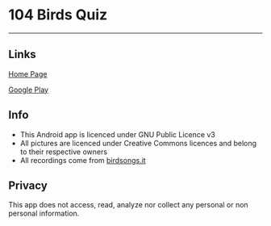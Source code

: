 # 104 Birds Quiz

---

## Links

[Home Page](http://104birdsquiz.project104.net)

[Google Play](https://play.google.com/store/apps/details?id=net.project104.civyshkbirds)

## Info

* This Android app is licenced under GNU Public Licence v3
* All pictures are licenced under Creative Commons licences and belong to their respective owners
* All recordings come from [birdsongs.it](http://www.birdsongs.it/)

## Privacy

This app does not access, read, analyze nor collect any personal or non personal information.
